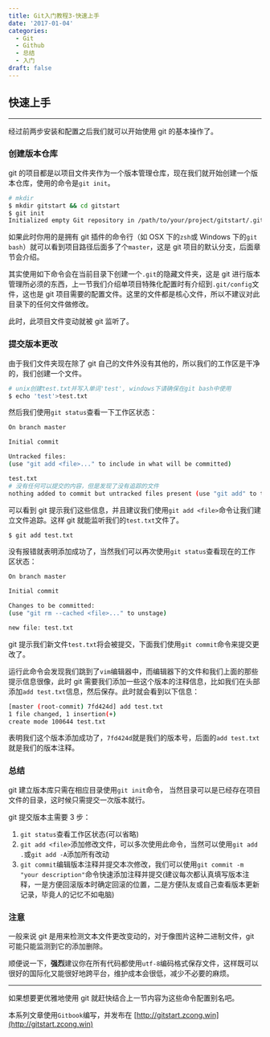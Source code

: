 ```yaml
---
title: Git入门教程3-快速上手
date: '2017-01-04'
categories:
  - Git
  - Github
  - 总结
  - 入门
draft: false
---
```


## 快速上手

---

经过前两步安装和配置之后我们就可以开始使用 git 的基本操作了。

### 创建版本仓库

git 的项目都是以项目文件夹作为一个版本管理仓库，现在我们就开始创建一个版本仓库，使用的命令是`git init`。

<!--more-->

```sh
# mkdir
$ mkdir gitstart && cd gitstart
$ git init
Initialized empty Git repository in /path/to/your/project/gitstart/.git/
```

如果此时你用的是拥有 git 插件的命令行（如 OSX 下的`zsh`或 Windows 下的`git bash`）就可以看到项目路径后面多了个`master`，这是 git 项目的默认分支，后面章节会介绍。

其实使用如下命令会在当前目录下创建一个`.git`的隐藏文件夹，这是 git 进行版本管理所必须的东西，上一节我们介绍单项目特殊化配置时有介绍到`.git/config`文件，这也是 git 项目需要的配置文件。这里的文件都是核心文件，所以不建议对此目录下的任何文件做修改。

此时，此项目文件变动就被 git 监听了。

### 提交版本更改

由于我们文件夹现在除了 git 自己的文件外没有其他的，所以我们的工作区是干净的，我们创建一个文件。

```sh
# unix创建test.txt并写入单词'test', windows下请确保在git bash中使用
$ echo 'test'>test.txt
```

然后我们使用`git status`查看一下工作区状态：

```sh
On branch master

Initial commit

Untracked files:
(use "git add <file>..." to include in what will be committed)

test.txt
# 没有任何可以提交的内容，但是发现了没有追踪的文件
nothing added to commit but untracked files present (use "git add" to track)
```

可以看到 git 提示我们这些信息，并且建议我们使用`git add <file>`命令让我们建立文件追踪。这样 git 就能监听我们的`test.txt`文件了。

```sh
$ git add test.txt
```

没有报错就表明添加成功了，当然我们可以再次使用`git status`查看现在的工作区状态：

```sh
On branch master

Initial commit

Changes to be committed:
(use "git rm --cached <file>..." to unstage)

new file: test.txt
```

git 提示我们新文件`test.txt`将会被提交，下面我们使用`git commit`命令来提交更改了。

运行此命令会发现我们跳到了`vim`编辑器中，而编辑器下的文件和我们上面的那些提示信息很像，此时 git 需要我们添加一些这个版本的注释信息，比如我们在头部添加`add test.txt`信息，然后保存。此时就会看到以下信息：

```sh
[master (root-commit) 7fd424d] add test.txt
1 file changed, 1 insertion(+)
create mode 100644 test.txt
```

表明我们这个版本添加成功了，`7fd424d`就是我们的版本号，后面的`add test.txt`就是我们的版本注释。

### 总结

git 建立版本库只需在相应目录使用`git init`命令， 当然目录可以是已经存在项目文件的目录，这时候只需提交一次版本就行。

git 提交版本主需要 3 步：

1.  `git status`查看工作区状态(可以省略)
2.  `git add <file>`添加修改文件，可以多次使用此命令，当然可以使用`git add .`或`git add -A`添加所有改动
3.  `git commit`编辑版本注释并提交本次修改，我们可以使用`git commit -m "your description"`命令快速添加注释并提交(建议每次都认真填写版本注释，一是方便回滚版本时确定回滚的位置，二是方便队友或自己查看版本更新记录，毕竟人的记忆不如电脑)

### 注意

一般来说 git 是用来检测文本文件更改变动的，对于像图片这种二进制文件，git 可能只能监测到它的添加删除。

顺便说一下，**强烈**建议你在所有代码都使用`utf-8`编码格式保存文件，这样既可以很好的国际化又能很好地跨平台，维护成本会很低，减少不必要的麻烦。

---

如果想要更优雅地使用 git 就赶快结合上一节内容为这些命令配置别名吧。

本系列文章使用`Gitbook`编写，并发布在 [http://gitstart.zcong.win](http://gitstart.zcong.win)
